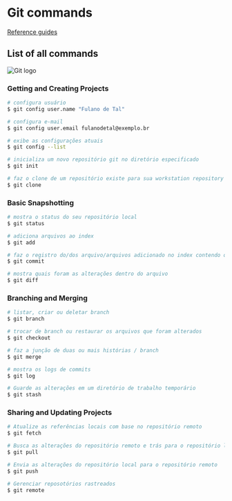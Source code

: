 # Git commands

[Reference guides](https://git-scm.com/docs)

## List of all commands

![Git logo](https://git-scm.com/images/logos/downloads/Git-Logo-2Color.png)

### Getting and Creating Projects

```bash
# configura usuário
$ git config user.name "Fulano de Tal"

# configura e-mail
$ git config user.email fulanodetal@exemplo.br

# exibe as configurações atuais
$ git config --list

# inicializa um novo repositório git no diretório especificado
$ git init

# faz o clone de um repositório existe para sua workstation repository
$ git clone
```

### Basic Snapshotting
```bash
# mostra o status do seu repositório local
$ git status

# adiciona arquivos ao index
$ git add

# faz o registro do/dos arquivo/arquivos adicionado no index contendo os metadados
$ git commit

# mostra quais foram as alterações dentro do arquivo
$ git diff

```

### Branching and Merging

```bash
# listar, criar ou deletar branch
$ git branch

# trocar de branch ou restaurar os arquivos que foram alterados
$ git checkout

# faz a junção de duas ou mais histórias / branch
$ git merge

# mostra os logs de commits
$ git log

# Guarde as alterações em um diretório de trabalho temporário
$ git stash
```

### Sharing and Updating Projects

```bash
# Atualize as referências locais com base no repositório remoto
$ git fetch

# Busca as alterações do repositório remoto e trás para o repositório legal
$ git pull

# Envia as alterações do repositório local para o repositório remoto
$ git push

# Gerenciar reposotórios rastreados
$ git remote
```
